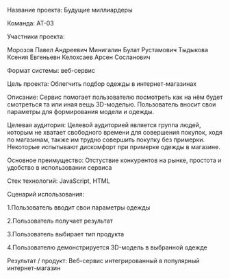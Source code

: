 Название проекта: Будущие миллиардеры

Команда: АТ-03

Участники проекта: 

Морозов Павел Андреевич 
Минигалин Булат Рустамович 
Тыдыкова Ксения Евгеньевн
Келохсаев Арсен Сосланович 

Формат системы: веб-сервис

Цель проекта:
Облегчить подбор одежды в интернет-магазинах

Описание:
Сервис помогает пользователю посмотреть как на нём будет смотреться та или иная вещь 3D-моделью. Пользователь вносит свои параметры для формирования модели и одежды.

Целевая аудитория:
Целевой аудиторией является группа людей, которым не хватает свободного времени для совершения покупок, ходя по магазинам, также им трудно совершить покупку без примерки. Некоторые испытывают дискомфорт при примерке одежды в магазине.

Основное преимущество:
Отстуствие конкурентов на рынке, простота и удобство в использовании сервиса

Стек технологий: JavaScript, HTML

Сценарий использования:

1.Пользователь вводит свои параметры одежды

2.Пользователь получает результат

3.Пользователь выбирает тип продукта

4.Пользователю демонстрируется 3D-модель в выбранной одежде

Результат / продукт: Веб-сервис интегрированный в популярный интернет-магазин

